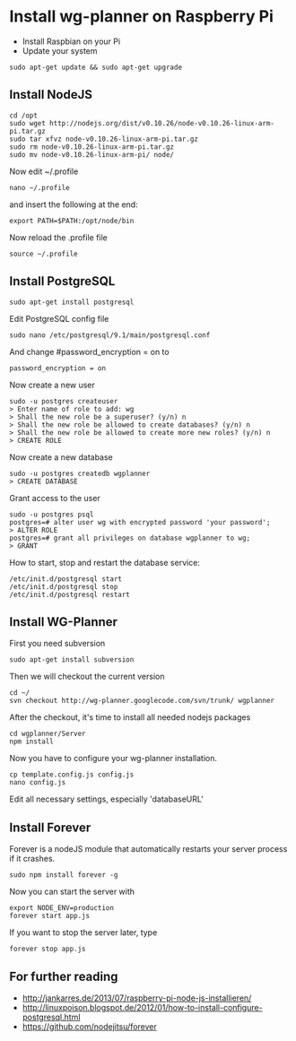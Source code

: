# Install wg-planner on Raspberry Pi #

  * Install Raspbian on your Pi
  * Update your system

```
sudo apt-get update && sudo apt-get upgrade
```

## Install NodeJS ##

```
cd /opt
sudo wget http://nodejs.org/dist/v0.10.26/node-v0.10.26-linux-arm-pi.tar.gz
sudo tar xfvz node-v0.10.26-linux-arm-pi.tar.gz
sudo rm node-v0.10.26-linux-arm-pi.tar.gz
sudo mv node-v0.10.26-linux-arm-pi/ node/
```

Now edit ~/.profile
```
nano ~/.profile
```

and insert the following at the end:
```
export PATH=$PATH:/opt/node/bin
```

Now reload the .profile file
```
source ~/.profile
```

## Install PostgreSQL ##

```
sudo apt-get install postgresql
```

Edit PostgreSQL config file
```
sudo nano /etc/postgresql/9.1/main/postgresql.conf
```

And change #password\_encryption = on to
```
password_encryption = on
```

Now create a new user
```
sudo -u postgres createuser
> Enter name of role to add: wg
> Shall the new role be a superuser? (y/n) n
> Shall the new role be allowed to create databases? (y/n) n
> Shall the new role be allowed to create more new roles? (y/n) n
> CREATE ROLE
```

Now create a new database
```
sudo -u postgres createdb wgplanner
> CREATE DATABASE
```

Grant access to the user
```
sudo -u postgres psql
postgres=# alter user wg with encrypted password 'your password';
> ALTER ROLE
postgres=# grant all privileges on database wgplanner to wg;
> GRANT
```

How to start, stop and restart the database service:
```
/etc/init.d/postgresql start
/etc/init.d/postgresql stop
/etc/init.d/postgresql restart
```

## Install WG-Planner ##

First you need subversion
```
sudo apt-get install subversion
```

Then we will checkout the current version
```
cd ~/
svn checkout http://wg-planner.googlecode.com/svn/trunk/ wgplanner
```

After the checkout, it's time to install all needed nodejs packages
```
cd wgplanner/Server
npm install
```

Now you have to configure your wg-planner installation.
```
cp template.config.js config.js
nano config.js
```

Edit all necessary settings, especially 'databaseURL'

## Install Forever ##

Forever is a nodeJS module that automatically restarts your server process if it crashes.

```
sudo npm install forever -g
```

Now you can start the server with

```
export NODE_ENV=production
forever start app.js
```

If you want to stop the server later, type

```
forever stop app.js
```

## For further reading ##
  * http://jankarres.de/2013/07/raspberry-pi-node-js-installieren/
  * http://linuxpoison.blogspot.de/2012/01/how-to-install-configure-postgresql.html
  * https://github.com/nodejitsu/forever